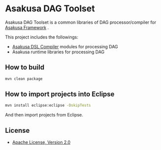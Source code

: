 # Asakusa DAG Toolset
Asakusa DAG Toolset is a common libraries of DAG processor/compiler for [Asakusa Framework](https://github.com/asakusafw/asakusafw) .

This project includes the followings:

* [Asakusa DSL Compiler](https://github.com/asakusafw/asakusafw-compiler) modules for processing DAG
* Asakusa runtime libraries for processing DAG

## How to build
```sh
mvn clean package
```

## How to import projects into Eclipse
```sh
mvn install eclipse:eclipse -DskipTests
```

And then import projects from Eclipse.

## License
* [Apache License, Version 2.0](http://www.apache.org/licenses/LICENSE-2.0)
